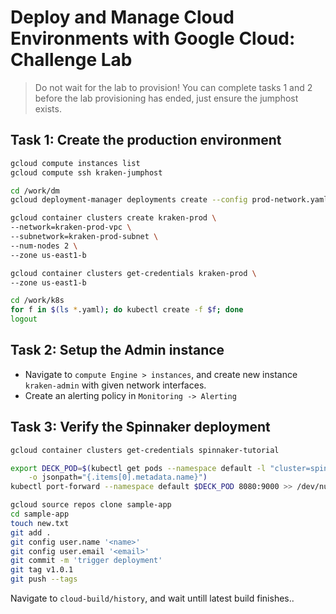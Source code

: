 # Deploy and Manage Cloud Environments with Google Cloud: Challenge Lab

> Do not wait for the lab to provision! You can complete tasks 1 and 2 before the lab provisioning has ended, just ensure the jumphost exists.

## Task 1: Create the production environment

```bash
gcloud compute instances list
gcloud compute ssh kraken-jumphost
```

```bash
cd /work/dm
gcloud deployment-manager deployments create --config prod-network.yaml
```

```bash
gcloud container clusters create kraken-prod \
--network=kraken-prod-vpc \
--subnetwork=kraken-prod-subnet \
--num-nodes 2 \
--zone us-east1-b
```

```bash
gcloud container clusters get-credentials kraken-prod \
--zone us-east1-b
```

```bash
cd /work/k8s
for f in $(ls *.yaml); do kubectl create -f $f; done
logout
```

## Task 2: Setup the Admin instance

- Navigate to `compute Engine > instances`, and create new instance `kraken-admin` with given network interfaces.
- Create an alerting policy in `Monitoring -> Alerting`

## Task 3: Verify the Spinnaker deployment

```bash
gcloud container clusters get-credentials spinnaker-tutorial
```

```bash
export DECK_POD=$(kubectl get pods --namespace default -l "cluster=spin-deck" \
    -o jsonpath="{.items[0].metadata.name}")
kubectl port-forward --namespace default $DECK_POD 8080:9000 >> /dev/null &
```

```bash
gcloud source repos clone sample-app
cd sample-app
touch new.txt
git add .
git config user.name '<name>'
git config user.email '<email>'
git commit -m 'trigger deployment'
git tag v1.0.1
git push --tags
```

Navigate to `cloud-build/history`, and wait untill latest build finishes..
